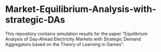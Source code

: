 # Market-Equilibrium-Analysis-with-strategic-DAs
This repository contains simulation results for the paper "Equilibrium Analysis of Day-Ahead Electricity Markets with Strategic Demand Aggregators based on the Theory of Learning in Games".
